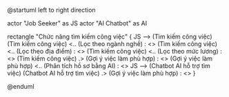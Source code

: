 @startuml
left to right direction

actor "Job Seeker" as JS
actor "AI Chatbot" as AI

rectangle "Chức năng tìm kiếm công việc" {
  JS --> (Tìm kiếm công việc)
  (Tìm kiếm công việc) <.. (Lọc theo ngành nghề) : <<include>>
  (Tìm kiếm công việc) <.. (Lọc theo địa điểm) : <<include>>
  (Tìm kiếm công việc) <.. (Lọc theo mức lương) : <<include>>
  (Tìm kiếm công việc) .> (Gợi ý việc làm phù hợp) : <<extends>>
  (Gợi ý việc làm phù hợp) <.. (Phân tích hồ sơ bằng AI) : <<include>>
  JS --> (Chatbot AI hỗ trợ tìm việc)
  (Chatbot AI hỗ trợ tìm việc) .> (Gợi ý việc làm phù hợp) : <<extends>>
}

@enduml
